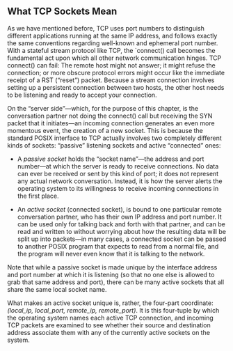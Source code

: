 ## What TCP Sockets Mean

As we have mentioned before, TCP uses port numbers to distinguish different applications
running at the same IP address, and follows exactly the same conventions regarding well-known and
ephemeral port number.
With a stateful stream protocol like TCP, the `connect() call becomes the fundamental act upon
which all other network communication hinges. TCP connect() can fail: The remote host might not answer; it might refuse the
connection; or more obscure protocol errors might occur like the immediate receipt of a RST (“reset”)
packet. Because a stream connection involves setting up a persistent connection between two hosts, the
other host needs to be listening and ready to accept your connection.

On the “server side”—which, for the purpose of this chapter, is the conversation partner not doing
the connect() call but receiving the SYN packet that it initiates—an incoming connection generates an
even more momentous event, the creation of a new socket. This is because the standard POSIX interface
to TCP actually involves two completely different kinds of sockets: “passive” listening sockets and active “connected” ones:

- A *passive socket* holds the “socket name”—the address and port number—at
which the server is ready to receive connections. No data can ever be received or
sent by this kind of port; it does not represent any actual network conversation.
Instead, it is how the server alerts the operating system to its willingness to receive
incoming connections in the first place.


- An *active socket* (connected socket), is bound to one particular remote conversation
partner, who has their own IP address and port number. It can be used only for
talking back and forth with that partner, and can be read and written to without
worrying about how the resulting data will be split up into packets—in many
cases, a connected socket can be passed to another POSIX program that expects to
read from a normal file, and the program will never even know that it is talking to
the network.

Note that while a passive socket is made unique by the interface address and port number at which
it is listening (so that no one else is allowed to grab that same address and port), there can be many
active sockets that all share the same local socket name.

What makes an active socket unique is, rather, the four-part coordinate:
*(local_ip, local_port, remote_ip, remote_port)*.
It is this four-tuple by which the operating system names each active TCP connection, and
incoming TCP packets are examined to see whether their source and destination address associate them
with any of the currently active sockets on the system.
